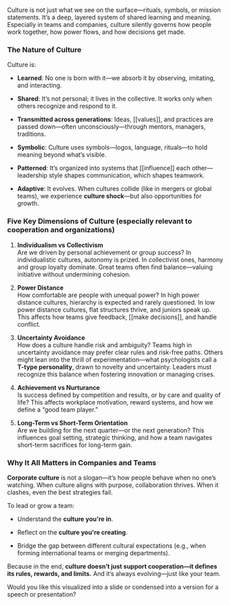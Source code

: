 Culture is not just what we see on the surface—rituals, symbols, or mission statements. It’s a deep, layered system of shared learning and meaning. Especially in teams and companies, culture silently governs how people work together, how power flows, and how decisions get made.

### The Nature of Culture

Culture is:

- **Learned**: No one is born with it—we absorb it by observing, imitating, and interacting.
    
- **Shared**: It’s not personal; it lives in the collective. It works only when others recognize and respond to it.
    
- **Transmitted across generations**: Ideas, [[values]], and practices are passed down—often unconsciously—through mentors, managers, traditions.
    
- **Symbolic**: Culture uses symbols—logos, language, rituals—to hold meaning beyond what’s visible.
    
- **Patterned**: It’s organized into systems that [[influence]] each other—leadership style shapes communication, which shapes teamwork.
    
- **Adaptive**: It evolves. When cultures collide (like in mergers or global teams), we experience **culture shock**—but also opportunities for growth.
    

### Five Key Dimensions of Culture (especially relevant to cooperation and organizations)

1. **Individualism vs Collectivism**  
    Are we driven by personal achievement or group success? In individualistic cultures, autonomy is prized. In collectivist ones, harmony and group loyalty dominate. Great teams often find balance—valuing initiative without undermining cohesion.
    
2. **Power Distance**  
    How comfortable are people with unequal power? In high power distance cultures, hierarchy is expected and rarely questioned. In low power distance cultures, flat structures thrive, and juniors speak up. This affects how teams give feedback, [[make decisions]], and handle conflict.
    
3. **Uncertainty Avoidance**  
    How does a culture handle risk and ambiguity? Teams high in uncertainty avoidance may prefer clear rules and risk-free paths. Others might lean into the thrill of experimentation—what psychologists call a **T-type personality**, drawn to novelty and uncertainty. Leaders must recognize this balance when fostering innovation or managing crises.
    
4. **Achievement vs Nurturance**  
    Is success defined by competition and results, or by care and quality of life? This affects workplace motivation, reward systems, and how we define a “good team player.”
    
5. **Long-Term vs Short-Term Orientation**  
    Are we building for the next quarter—or the next generation? This influences goal setting, strategic thinking, and how a team navigates short-term sacrifices for long-term gain.
    
### Why It All Matters in Companies and Teams

**Corporate culture** is not a slogan—it’s how people behave when no one’s watching. When culture aligns with purpose, collaboration thrives. When it clashes, even the best strategies fail.

To lead or grow a team:

- Understand the **culture you're in**.
    
- Reflect on the **culture you're creating**.
    
- Bridge the gap between different cultural expectations (e.g., when forming international teams or merging departments).
    
Because in the end, **culture doesn’t just support cooperation—it defines its rules, rewards, and limits.** And it’s always evolving—just like your team.

Would you like this visualized into a slide or condensed into a version for a speech or presentation?